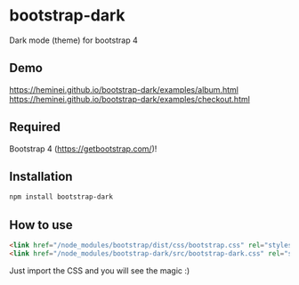 # bootstrap-dark

Dark mode (theme) for bootstrap 4

## Demo

<https://heminei.github.io/bootstrap-dark/examples/album.html>
<https://heminei.github.io/bootstrap-dark/examples/checkout.html>

## Required

Bootstrap 4 (<https://getbootstrap.com/>)!

## Installation

```bash
npm install bootstrap-dark
```

## How to use

```html
<link href="/node_modules/bootstrap/dist/css/bootstrap.css" rel="stylesheet">
<link href="/node_modules/bootstrap-dark/src/bootstrap-dark.css" rel="stylesheet">
```

Just import the CSS and you will see the magic :)
